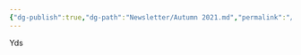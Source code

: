 ```yaml
---
{"dg-publish":true,"dg-path":"Newsletter/Autumn 2021.md","permalink":"/newsletter/autumn-2021/"}
---
```


Yds